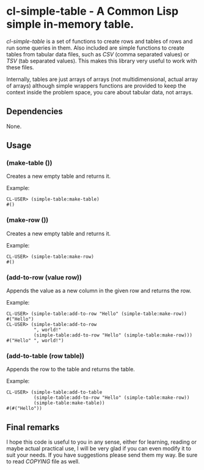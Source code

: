 cl-simple-table - A Common Lisp simple in-memory table.
===

*cl-simple-table* is a set of functions to create rows and tables of rows and run some queries in them. Also included are simple functions to create tables from tabular data files, such as _CSV_ (comma separated values) or _TSV_ (tab separated values). This makes this library very useful to work with these files.

Internally, tables are just arrays of arrays (not multidimensional, actual array of arrays) although simple wrappers functions are provided to keep the context inside the problem space, you care about tabular data, not arrays.

## Dependencies

None.

## Usage

###     (make-table ())

Creates a new empty table and returns it.

Example:

```Lisp
CL-USER> (simple-table:make-table)
#()
```

###     (make-row ())

Creates a new empty table and returns it.

Example:

```Lisp
CL-USER> (simple-table:make-row)
#()
```

###     (add-to-row (value row))

Appends the value as a new column in the given row and returns the row.

Example:

```Lisp
CL-USER> (simple-table:add-to-row "Hello" (simple-table:make-row))
#("Hello")
CL-USER> (simple-table:add-to-row
          ", world!"
          (simple-table:add-to-row "Hello" (simple-table:make-row)))
#("Hello" ", world!")
```

###     (add-to-table (row table))

Appends the row to the table and returns the table.

Example:

```Lisp
CL-USER> (simple-table:add-to-table
          (simple-table:add-to-row "Hello" (simple-table:make-row))
          (simple-table:make-table))
#(#("Hello"))
```

## Final remarks

I hope this code is useful to you in any sense, either for learning, reading or maybe actual practical use, I will be very glad if you can even modify it to suit your needs. If you have suggestions please send them my way. Be sure to read *COPYING* file as well.
